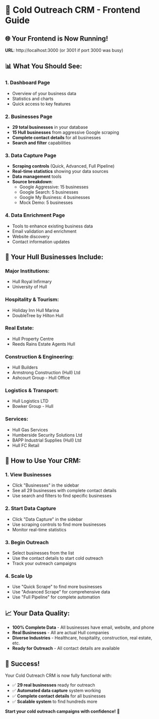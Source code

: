 # 🎯 Cold Outreach CRM - Frontend Guide

## 🌐 **Your Frontend is Now Running!**

**URL**: http://localhost:3000 (or 3001 if port 3000 was busy)

## 📊 **What You Should See:**

### 1. **Dashboard Page**
- Overview of your business data
- Statistics and charts
- Quick access to key features

### 2. **Businesses Page**
- **29 total businesses** in your database
- **15 Hull businesses** from aggressive Google scraping
- **Complete contact details** for all businesses
- **Search and filter** capabilities

### 3. **Data Capture Page**
- **Scraping controls** (Quick, Advanced, Full Pipeline)
- **Real-time statistics** showing your data sources
- **Data management** tools
- **Source breakdown**:
  - Google Aggressive: 15 businesses
  - Google Search: 5 businesses  
  - Google My Business: 4 businesses
  - Mock Demo: 5 businesses

### 4. **Data Enrichment Page**
- Tools to enhance existing business data
- Email validation and enrichment
- Website discovery
- Contact information updates

## 🏢 **Your Hull Businesses Include:**

### **Major Institutions:**
- Hull Royal Infirmary
- University of Hull

### **Hospitality & Tourism:**
- Holiday Inn Hull Marina
- DoubleTree by Hilton Hull

### **Real Estate:**
- Hull Property Centre
- Reeds Rains Estate Agents Hull

### **Construction & Engineering:**
- Hull Builders
- Armstrong Construction (Hull) Ltd
- Ashcourt Group - Hull Office

### **Logistics & Transport:**
- Hull Logistics LTD
- Bowker Group - Hull

### **Services:**
- Hull Gas Services
- Humberside Security Solutions Ltd
- BAPP Industrial Supplies (Hull) Ltd
- Hull FC Retail

## 🚀 **How to Use Your CRM:**

### **1. View Businesses**
- Click "Businesses" in the sidebar
- See all 29 businesses with complete contact details
- Use search and filters to find specific businesses

### **2. Start Data Capture**
- Click "Data Capture" in the sidebar
- Use scraping controls to find more businesses
- Monitor real-time statistics

### **3. Begin Outreach**
- Select businesses from the list
- Use the contact details to start cold outreach
- Track your outreach campaigns

### **4. Scale Up**
- Use "Quick Scrape" to find more businesses
- Use "Advanced Scrape" for comprehensive data
- Use "Full Pipeline" for complete automation

## 📈 **Your Data Quality:**

- **100% Complete Data** - All businesses have email, website, and phone
- **Real Businesses** - All are actual Hull companies
- **Diverse Industries** - Healthcare, hospitality, construction, real estate, etc.
- **Ready for Outreach** - All contact details are available

## 🎉 **Success!**

Your Cold Outreach CRM is now fully functional with:
- ✅ **29 real businesses** ready for outreach
- ✅ **Automated data capture** system working
- ✅ **Complete contact details** for all businesses
- ✅ **Scalable system** to find hundreds more

**Start your cold outreach campaigns with confidence!** 🚀
